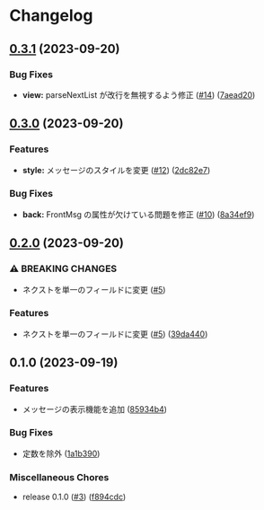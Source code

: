 # Changelog

## [0.3.1](https://github.com/noriapi/anki-puyo/compare/v0.3.0...v0.3.1) (2023-09-20)


### Bug Fixes

* **view:** parseNextList が改行を無視するよう修正 ([#14](https://github.com/noriapi/anki-puyo/issues/14)) ([7aead20](https://github.com/noriapi/anki-puyo/commit/7aead20097148381b83e5c40d18833ea812d0d0e))

## [0.3.0](https://github.com/noriapi/anki-puyo/compare/v0.2.0...v0.3.0) (2023-09-20)


### Features

* **style:** メッセージのスタイルを変更 ([#12](https://github.com/noriapi/anki-puyo/issues/12)) ([2dc82e7](https://github.com/noriapi/anki-puyo/commit/2dc82e7f6bbef3c59d1263321c508942fd736f58))


### Bug Fixes

* **back:** FrontMsg の属性が欠けている問題を修正 ([#10](https://github.com/noriapi/anki-puyo/issues/10)) ([8a34ef9](https://github.com/noriapi/anki-puyo/commit/8a34ef915ea746e85b9a958e313637eedebfdb84))

## [0.2.0](https://github.com/noriapi/anki-puyo/compare/v0.1.0...v0.2.0) (2023-09-20)


### ⚠ BREAKING CHANGES

* ネクストを単一のフィールドに変更 ([#5](https://github.com/noriapi/anki-puyo/issues/5))

### Features

* ネクストを単一のフィールドに変更 ([#5](https://github.com/noriapi/anki-puyo/issues/5)) ([39da440](https://github.com/noriapi/anki-puyo/commit/39da4405e8bbc2915b928c2e3684339dade01da8))

## 0.1.0 (2023-09-19)


### Features

* メッセージの表示機能を追加 ([85934b4](https://github.com/noriapi/anki-puyo/commit/85934b498e6a18bddac6adcd3adff302ff91090d))


### Bug Fixes

* 定数を除外 ([1a1b390](https://github.com/noriapi/anki-puyo/commit/1a1b390ccbea684a371a50a07729b7973dadf86e))


### Miscellaneous Chores

* release 0.1.0 ([#3](https://github.com/noriapi/anki-puyo/issues/3)) ([f894cdc](https://github.com/noriapi/anki-puyo/commit/f894cdc439bd02e9efa2302762a7763b35a67592))
